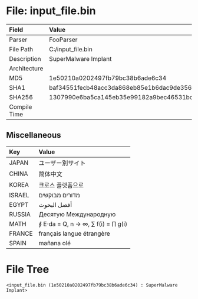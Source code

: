 # File: input_file.bin
| Field        | Value                                                            |
|:-------------|:-----------------------------------------------------------------|
| Parser       | FooParser                                                        |
| File Path    | C:/input_file.bin                                                |
| Description  | SuperMalware Implant                                             |
| Architecture |                                                                  |
| MD5          | 1e50210a0202497fb79bc38b6ade6c34                                 |
| SHA1         | baf34551fecb48acc3da868eb85e1b6dac9de356                         |
| SHA256       | 1307990e6ba5ca145eb35e99182a9bec46531bc54ddf656a602c780fa0240dee |
| Compile Time |                                                                  |

## Miscellaneous
| Key    | Value                               |
|:-------|:------------------------------------|
| JAPAN  | ユーザー別サイト                    |
| CHINA  | 简体中文                            |
| KOREA  | 크로스 플랫폼으로                   |
| ISRAEL | מדורים מבוקשים                      |
| EGYPT  | أفضل البحوث                         |
| RUSSIA | Десятую Международную               |
| MATH   | ∮ E⋅da = Q,  n → ∞, ∑ f(i) = ∏ g(i) |
| FRANCE | français langue étrangère           |
| SPAIN  | mañana olé                          |

# File Tree
```
<input_file.bin (1e50210a0202497fb79bc38b6ade6c34) : SuperMalware Implant>
```

